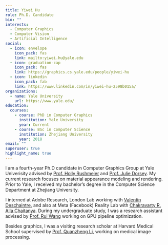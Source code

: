 ```yaml
---
title: Yiwei Hu
role: Ph.D. Candidate
bio: ""
interests:
  - Computer Graphics
  - Computer Vision
  - Artificial Intelligence
social:
  - icon: envelope
    icon_pack: fas
    link: mailto:yiwei.hu@yale.edu
  - icon: graduation-cap
    icon_pack: fas
    link: https://graphics.cs.yale.edu/people/yiwei-hu
  - icon: linkedin
    icon_pack: fab
    link: https://www.linkedin.com/in/yiwei-hu-2598b015a/
organizations:
  - name: Yale University
    url: https://www.yale.edu/
education:
  courses:
    - course: PhD in Computer Graphics
      institution: Yale University
      year: Current
    - course: BSc in Computer Science
      institution: Zhejiang University
      year: 2018
email: ""
superuser: true
highlight_name: true
---
```

I am a fourth-year Ph.D candidate in Computer Graphics Group at Yale Univerisity advised by 
[Prof. Holly Rushmeier](https://graphics.cs.yale.edu/people/holly-rushmeier) and [Prof. Julie Dorsey](https://graphics.cs.yale.edu/people/julie-dorsey). 
My current research focuses on material appearance modeling and rendering. Prior to Yale, I received my bachelor’s degree in the Computer Science Department at Zhejiang University.

I interned at Adobe Research, London Lab working with [Valentin Deschaintre](https://valentin.deschaintre.fr/), 
and also at Meta (Facebook) Reality Lab with [Chakravarty R. Alla Chaitanya](https://dblp.org/pid/204/0028.html). During my undergraduate study, I was a research assistant advised by [Prof. Rui Wang](http://www.cad.zju.edu.cn/home/rwang/) working on GPU pipeline optimization.

Besides graphics, I was a visiting research scholar at Harvard Medical School supervised by [Prof. Quanzheng Li](https://gordon.mgh.harvard.edu/gc/people/faculty/quanzheng-li/), working on medical image processing.
